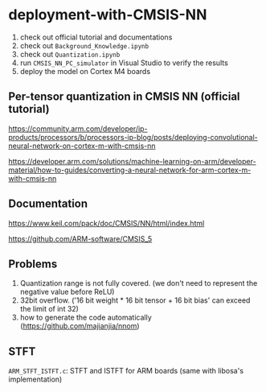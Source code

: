 # deployment-with-CMSIS-NN

1. check out official tutorial and documentations
2. check out `Background_Knowledge.ipynb`
3. check out `Quantization.ipynb`
4. run `CMSIS_NN_PC_simulator` in Visual Studio to verify the results
5. deploy the model on Cortex M4 boards

## Per-tensor quantization in CMSIS NN (official tutorial)

https://community.arm.com/developer/ip-products/processors/b/processors-ip-blog/posts/deploying-convolutional-neural-network-on-cortex-m-with-cmsis-nn

https://developer.arm.com/solutions/machine-learning-on-arm/developer-material/how-to-guides/converting-a-neural-network-for-arm-cortex-m-with-cmsis-nn

## Documentation

https://www.keil.com/pack/doc/CMSIS/NN/html/index.html

https://github.com/ARM-software/CMSIS_5

## Problems

1. Quantization range is not fully covered. (we don't need to represent the negative value before ReLU)
2. 32bit overflow. ('16 bit weight * 16 bit tensor + 16 bit bias' can exceed the limit of int 32)
3. how to generate the code automatically (https://github.com/majianjia/nnom)

## STFT 

`ARM_STFT_ISTFT.c`: STFT and ISTFT for ARM boards (same with libosa's implementation)

